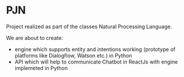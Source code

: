 # PJN
Project realized as part of the  classes Natural Processing Language.

We are about to create:
 - engine which supports entity and intentions working (prototype of platforms like Dialogflow, Watson etc.) in Python 
 - API which will help to communicate Chatbot in ReactJs with engine implemeted in Python
